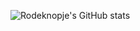 ![Rodeknopje's GitHub stats](https://github-readme-stats.vercel.app/api?username=rodeknopje&show_icons=true&theme=radical)
